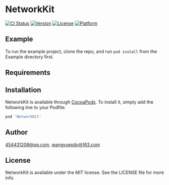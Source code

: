 # NetworkKit

[![CI Status](https://img.shields.io/travis/454431208@qq.com/NetworkKit.svg?style=flat)](https://travis-ci.org/454431208@qq.com/NetworkKit)
[![Version](https://img.shields.io/cocoapods/v/NetworkKit.svg?style=flat)](https://cocoapods.org/pods/NetworkKit)
[![License](https://img.shields.io/cocoapods/l/NetworkKit.svg?style=flat)](https://cocoapods.org/pods/NetworkKit)
[![Platform](https://img.shields.io/cocoapods/p/NetworkKit.svg?style=flat)](https://cocoapods.org/pods/NetworkKit)

## Example

To run the example project, clone the repo, and run `pod install` from the Example directory first.

## Requirements

## Installation

NetworkKit is available through [CocoaPods](https://cocoapods.org). To install
it, simply add the following line to your Podfile:

```ruby
pod 'NetworkKit'
```

## Author

454431208@qq.com, wangyuexdy@163.com

## License

NetworkKit is available under the MIT license. See the LICENSE file for more info.
